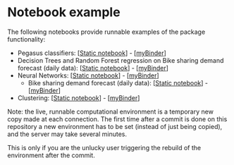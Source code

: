# Notebook example

The following notebooks provide runnable examples of the package functionality:

- Pegasus classifiers: [[Static notebook](https://github.com/sylvaticus/BetaML.jl/blob/master/notebooks/Perceptron.ipynb)] - [[myBinder](https://mybinder.org/v2/gh/sylvaticus/BetaML.jl/master?filepath=notebooks%2FPerceptron.ipynb)]
- Decision Trees and Random Forest regression on Bike sharing demand forecast (daily data): [[Static notebook](https://github.com/sylvaticus/BetaML.jl/blob/master/notebooks/DecisionTrees%20-%20Bike%20sharing%20demand%20forecast%20(daily%20db).ipynb)] - [[myBinder](https://mybinder.org/v2/gh/sylvaticus/BetaML.jl/master?filepath=notebooks%2FDecisionTrees%20-%20Bike%20sharing%20demand%20forecast%20(daily%20db).ipynb)]
- Neural Networks: [[Static notebook](https://github.com/sylvaticus/BetaML.jl/blob/master/notebooks/Nn.ipynb)] - [[myBinder](https://mybinder.org/v2/gh/sylvaticus/BetaML.jl/master?filepath=notebooks%2FNn.ipynb)]
  - Bike sharing demand forecast (daily data): [[Static notebook](https://github.com/sylvaticus/BetaML.jl/blob/master/notebooks/NN%20-%20Bike%20sharing%20demand%20forecast%20(daily%20db).ipynb)] - [[myBinder](https://mybinder.org/v2/gh/sylvaticus/BetaML.jl/master?filepath=notebooks%2FNN%20-%20Bike%20sharing%20demand%20forecast%20(daily%20db).ipynb)]
- Clustering: [[Static notebook](https://github.com/sylvaticus/BetaML.jl/blob/master/notebooks/Clustering.ipynb)] - [[myBinder](https://mybinder.org/v2/gh/sylvaticus/BetaML.jl/master?filepath=notebooks%2FClustering.ipynb)]


Note: the live, runnable computational environment is a temporary new copy made at each connection. The first time after a commit is done on this repository a new environment has to be set (instead of just being copied), and the server may take several minutes.

This is only if you are the unlucky user triggering the rebuild of the environment after the commit.
